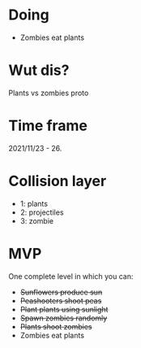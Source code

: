 # Doing
* Zombies eat plants
# Wut dis?
Plants vs zombies proto
# Time frame
2021/11/23 - 26.
# Collision layer
* 1: plants
* 2: projectiles
* 3: zombie
# MVP
One complete level in which you can:
* ~~Sunflowers produce sun~~
* ~~Peashooters shoot peas~~
* ~~Plant plants using sunlight~~
* ~~Spawn zombies randomly~~
* ~~Plants shoot zombies~~
* Zombies eat plants